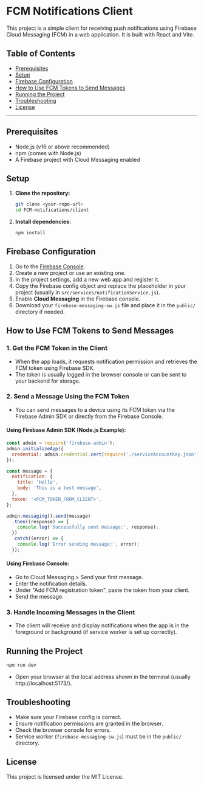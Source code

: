 # FCM Notifications Client

This project is a simple client for receiving push notifications using Firebase Cloud Messaging (FCM) in a web application. It is built with React and Vite.

## Table of Contents
- [Prerequisites](#prerequisites)
- [Setup](#setup)
- [Firebase Configuration](#firebase-configuration)
- [How to Use FCM Tokens to Send Messages](#how-to-use-fcm-tokens-to-send-messages)
- [Running the Project](#running-the-project)
- [Troubleshooting](#troubleshooting)
- [License](#license)

---

## Prerequisites
- Node.js (v16 or above recommended)
- npm (comes with Node.js)
- A Firebase project with Cloud Messaging enabled

## Setup
1. **Clone the repository:**
   ```sh
   git clone <your-repo-url>
   cd FCM-notifications/client
   ```
2. **Install dependencies:**
   ```sh
   npm install
   ```

## Firebase Configuration
1. Go to the [Firebase Console](https://console.firebase.google.com/).
2. Create a new project or use an existing one.
3. In the project settings, add a new web app and register it.
4. Copy the Firebase config object and replace the placeholder in your project (usually in `src/services/notificationService.js`).
5. Enable **Cloud Messaging** in the Firebase console.
6. Download your `firebase-messaging-sw.js` file and place it in the `public/` directory if needed.

## How to Use FCM Tokens to Send Messages

### 1. Get the FCM Token in the Client
- When the app loads, it requests notification permission and retrieves the FCM token using Firebase SDK.
- The token is usually logged in the browser console or can be sent to your backend for storage.

### 2. Send a Message Using the FCM Token
- You can send messages to a device using its FCM token via the Firebase Admin SDK or directly from the Firebase Console.

#### **Using Firebase Admin SDK (Node.js Example):**
```js
const admin = require('firebase-admin');
admin.initializeApp({
  credential: admin.credential.cert(require('./serviceAccountKey.json')),
});

const message = {
  notification: {
    title: 'Hello',
    body: 'This is a test message',
  },
  token: '<FCM_TOKEN_FROM_CLIENT>',
};

admin.messaging().send(message)
  .then((response) => {
    console.log('Successfully sent message:', response);
  })
  .catch((error) => {
    console.log('Error sending message:', error);
  });
```

#### **Using Firebase Console:**
- Go to Cloud Messaging > Send your first message.
- Enter the notification details.
- Under "Add FCM registration token", paste the token from your client.
- Send the message.

### 3. Handle Incoming Messages in the Client
- The client will receive and display notifications when the app is in the foreground or background (if service worker is set up correctly).

## Running the Project
```sh
npm run dev
```
- Open your browser at the local address shown in the terminal (usually http://localhost:5173/).

## Troubleshooting
- Make sure your Firebase config is correct.
- Ensure notification permissions are granted in the browser.
- Check the browser console for errors.
- Service worker (`firebase-messaging-sw.js`) must be in the `public/` directory.

## License
This project is licensed under the MIT License.
